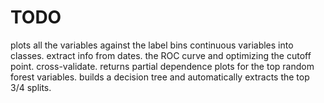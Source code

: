 # TODO
plots all the variables against the label
bins continuous variables into classes.
extract info from dates.
the ROC curve and optimizing the cutoff point.
cross-validate.
returns partial dependence plots for the top random forest variables.
builds a decision tree and automatically extracts the top 3/4 splits.